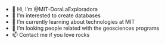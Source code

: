 - 👋 Hi, I’m @MIT-DoraLaExploradora
- 👀 I’m interested to create databases
- 🌱 I’m currently learning about technologies at MIT
- 💞️ I’m looking people related with the geosciences programs
- 📫 Contact me if you love rocks

<!---
MIT-DoraLaExploradora/MIT-DoraLaExploradora is a ✨ special ✨ repository because its `README.md` (this file) appears on your GitHub profile.
--->
